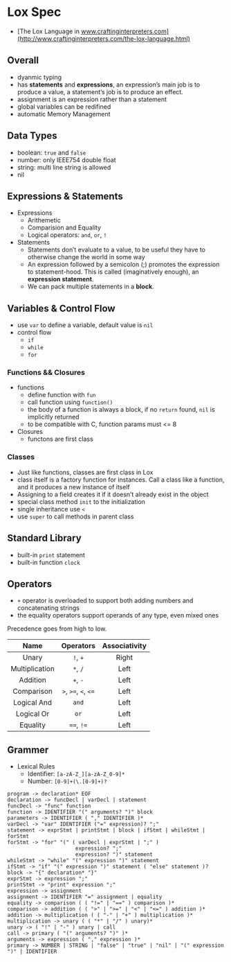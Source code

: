 # Lox Spec

- [The Lox Language in www.craftinginterpreters.com](http://www.craftinginterpreters.com/the-lox-language.html)

## Overall

- dyanmic typing
- has **statements** and **expressions**, an expression’s main job is to produce a value, a statement’s job is to produce an effect.
- assignment is an expression rather than a statement
- global variables can be redifined
- automatic Memory Management

## Data Types

- boolean: `true` and `false`
- number: only IEEE754 double float
- string: multi line string is allowed
- nil

## Expressions & Statements

- Expressions
  - Arithemetic
  - Comparision and Equality
  - Logical operators: `and`, `or`, `!`
- Statements
  - Statements don’t evaluate to a value, to be useful they have to otherwise change the world in some way
  - An expression followed by a semicolon (;) promotes the expression to statement-hood. This is called (imaginatively enough), an **expression statement**.
  - We can pack multiple statements in a **block**.

## Variables & Control Flow

- use `var` to define a variable, default value is `nil`
- control flow
  - `if`
  - `while`
  - `for`

### Functions && Closures

- functions
  - define function with `fun`
  - call function using `function()`
  - the body of a function is always a block, if no `return` found, `nil` is implicitly returned
  - to be compatible with C, function params must <= 8
- Closures
  - functons are first class

### Classes

- Just like functions, classes are first class in Lox
- class itself is a factory function for instances. Call a class like a function, and it produces a new instance of itself
- Assigning to a field creates it if it doesn’t already exist in the object
- special class method `init` to the initialization
- single inheritance use `<`
- use `super` to call methods in parent class

## Standard Library

- built-in `print` statement
- built-in function `clock`

## Operators

- `+` operator is overloaded to support both adding numbers and concatenating strings
- the equality operators support operands of any type, even mixed ones

Precedence goes from high to low.

|      Name      |      Operators       | Associativity |
| :------------: | :------------------: | :-----------: |
|     Unary      |       `!`, `+`       |     Right     |
| Multiplication |       `*`, `/`       |     Left      |
|    Addition    |       `+`, `-`       |     Left      |
|   Comparison   | `>`, `>=`, `<`, `<=` |     Left      |
|  Logical And   |        `and`         |     Left      |
|   Logical Or   |         `or`         |     Left      |
|    Equality    |      `==`, `!=`      |     Left      |

## Grammer

- Lexical Rules
  - Identifier: `[a-zA-Z_][a-zA-Z_0-9]*`
  - Number: `[0-9]+(\.[0-9]+)?`

```text
program -> declaration* EOF
declaration -> funcDecl | varDecl | statement
funcDecl -> "func" function
function -> IDENTIFIER "(" arguments? ")" block
parameters -> IDENTIFIER ( "," IDENTIFIER )*
varDecl -> "var" IDENTIFIER ("=" expression)? ";"
statement -> exprStmt | printStmt | block | ifStmt | whileStmt | forStmt
forStmt -> "for" "(" ( varDecl | exprStmt | ";" )
                      expression? ";"
                      expression? ")" statement
whileStmt -> "while" "(" expression ")" statement
ifStmt -> "if" "(" expression ")" statement ( "else" statement )?
block -> "{" declaration* "}"
exprStmt -> expression ";"
printStmt -> "print" expression ";"
expression -> assignment
assignment -> IDENTIFIER "=" assignment | equality
equality -> comparison ( ( "!=" | "==" ) comparison )*
comparison -> addition ( ( ">" | ">=" | "<" | "<=" ) addition )*
addition -> multiplication ( ( "-" | "+" ) multiplication )*
multiplication -> unary ( ( "*" | "/" ) unary)*
unary -> ( "!" | "-" ) unary | call
call -> primary ( "(" arguments? ")" )*
arguments -> expression ( "," expression )*
primary -> NUMBER | STRING | "false" | "true" | "nil" | "(" expression ")" | IDENTIFIER
```
